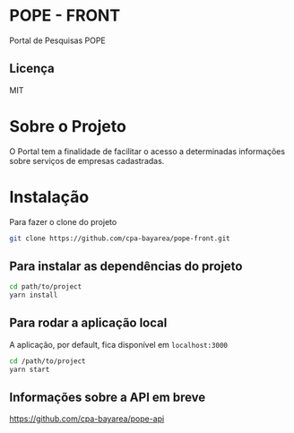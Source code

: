 # POPE - FRONT

Portal de Pesquisas POPE

## Licença
MIT

# Sobre o Projeto

O Portal tem a finalidade de facilitar o acesso a determinadas informações sobre serviços de empresas cadastradas.

# Instalação

Para fazer o clone do projeto
 
```bash
git clone https://github.com/cpa-bayarea/pope-front.git
```

## Para instalar as dependências do projeto

```bash
cd path/to/project
yarn install
```

## Para rodar a aplicação local

A aplicação, por default, fica disponível em `localhost:3000`

```bash
cd /path/to/project
yarn start
```

## Informações sobre a API em breve

https://github.com/cpa-bayarea/pope-api

   [ReactJS]: <https://pt-br.reactjs.org/>
   [Reactstrap]: <https://reactstrap.github.io/>
